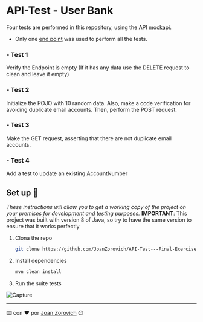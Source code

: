 # API-Test - User Bank

Four tests are performed in this repository, using the API [mockapi](https://mockapi.io/projects).

- Only one [end point](https://mockapi.io/projects/637bd29d72f3ce38ea95f585) was used to perform all the tests. 

### - Test 1
Verify the Endpoint is empty (If it has any data use the DELETE request to clean and leave it empty)

### - Test 2
Initialize the POJO with 10 random data.  Also, make a code verification for avoiding duplicate email accounts. Then, perform the POST request.

### - Test 3
Make the GET request, asserting that there are not duplicate email accounts.

### - Test 4
Add a test to update an existing AccountNumber



## Set up 🚀
_These instructions will allow you to get a working copy of the project on your premises for development and testing purposes._
__IMPORTANT__: This project was built with version 8 of Java, so try to have the same version to ensure that it works perfectly

1. Clona the repo
   ```sh
   git clone https://github.com/JoanZorovich/API-Test---Final-Exercise.git
   ```
2. Install dependencies
   ```sh
   mvn clean install
   ```
3. Run the suite tests



![Capture](https://user-images.githubusercontent.com/74875335/204118921-cde50003-6a31-4fbf-bf0f-7b95d8f04941.JPG)






---
⌨️ con ❤️ por [Joan Zorovich](https://github.com/JoanZorovich) 😊
   
